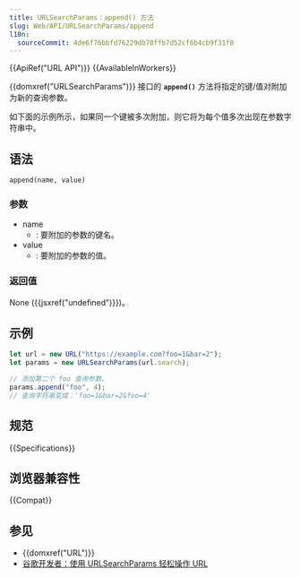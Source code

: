 ```yaml
---
title: URLSearchParams：append() 方法
slug: Web/API/URLSearchParams/append
l10n:
  sourceCommit: 4de6f76bbfd76229db78ffb7d52cf6b4cb9f31f8
---
```


{{ApiRef("URL API")}} {{AvailableInWorkers}}

{{domxref("URLSearchParams")}} 接口的 **`append()`** 方法将指定的键/值对附加为新的查询参数。

如下面的示例所示，如果同一个键被多次附加，则它将为每个值多次出现在参数字符串中。

## 语法

```js-nolint
append(name, value)
```

### 参数

- name
  - : 要附加的参数的键名。
- value
  - : 要附加的参数的值。

### 返回值

None ({{jsxref("undefined")}})。

## 示例

```js
let url = new URL("https://example.com?foo=1&bar=2");
let params = new URLSearchParams(url.search);

// 添加第二个 foo 查询参数。
params.append("foo", 4);
// 查询字符串变成：'foo=1&bar=2&foo=4'
```

## 规范

{{Specifications}}

## 浏览器兼容性

{{Compat}}

## 参见

- {{domxref("URL")}}
- [谷歌开发者：使用 URLSearchParams 轻松操作 URL](https://developer.chrome.com/blog/urlsearchparams/)
